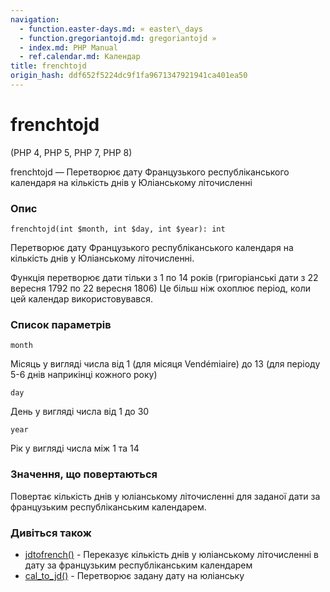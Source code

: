```yaml
---
navigation:
  - function.easter-days.md: « easter\_days
  - function.gregoriantojd.md: gregoriantojd »
  - index.md: PHP Manual
  - ref.calendar.md: Календар
title: frenchtojd
origin_hash: ddf652f5224dc9f1fa9671347921941ca401ea50
---
```

# frenchtojd

(PHP 4, PHP 5, PHP 7, PHP 8)

frenchtojd — Перетворює дату Французького республіканського календаря на кількість днів у Юліанському літочисленні

### Опис

```methodsynopsis
frenchtojd(int $month, int $day, int $year): int
```

Перетворює дату Французького республіканського календаря на кількість днів у Юліанському літочисленні.

Функція перетворює дати тільки з 1 по 14 років (григоріанські дати з 22 вересня 1792 по 22 вересня 1806) Це більш ніж охоплює період, коли цей календар використовувався.

### Список параметрів

`month`

Місяць у вигляді числа від 1 (для місяця Vendémiaire) до 13 (для періоду 5-6 днів наприкінці кожного року)

`day`

День у вигляді числа від 1 до 30

`year`

Рік у вигляді числа між 1 та 14

### Значення, що повертаються

Повертає кількість днів у юліанському літочисленні для заданої дати за французьким республіканським календарем.

### Дивіться також

-   [jdtofrench()](function.jdtofrench.md) \- Переказує кількість днів у юліанському літочисленні в дату за французьким республіканським календарем
-   [cal\_to\_jd()](function.cal-to-jd.md) \- Перетворює задану дату на юліанську
